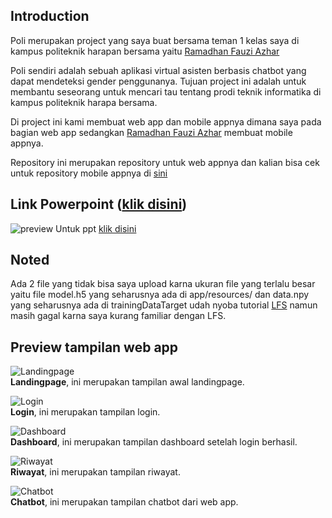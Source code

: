 ## Introduction

Poli merupakan project yang saya buat bersama teman 1 kelas saya di kampus politeknik harapan bersama yaitu [Ramadhan Fauzi Azhar](https://github.com/DhaniFauzi/)

Poli sendiri adalah sebuah aplikasi virtual asisten berbasis chatbot yang dapat mendeteksi gender penggunanya. Tujuan project ini adalah untuk membantu seseorang untuk mencari tau tentang prodi teknik informatika di kampus politeknik harapa bersama.

Di project ini kami membuat web app dan mobile appnya dimana saya pada bagian web app sedangkan [Ramadhan Fauzi Azhar](https://github.com/DhaniFauzi/) membuat mobile appnya.

Repository ini merupakan repository untuk web appnya dan kalian bisa cek untuk repository mobile appnya di [sini](https://github.com/fdll14/Poli-V2-Mobile)

## Link Powerpoint ([klik disini](https://docs.google.com/presentation/d/10fo4D1fDanBXjrmUoQPyTgO2SSrXGNjB/edit?usp=sharing&ouid=114853264552823981626&rtpof=true&sd=true))
![preview](https://i.ibb.co/kc0hkJw/Whats-App-Image-2022-06-24-at-17-56-55.jpg)
Untuk ppt [klik disini](https://docs.google.com/presentation/d/10fo4D1fDanBXjrmUoQPyTgO2SSrXGNjB/edit?usp=sharing&ouid=114853264552823981626&rtpof=true&sd=true)

## Noted

Ada 2 file yang tidak bisa saya upload karna ukuran file yang terlalu besar yaitu file model.h5 yang seharusnya ada di app/resources/ dan data.npy yang seharusnya ada di trainingDataTarget udah nyoba tutorial [LFS](https://git-lfs.github.com/) namun masih gagal karna saya kurang familiar dengan LFS.

## Preview tampilan web app
![Landingpage](https://i.ibb.co/x2GMMYH/image.png) <br />
**Landingpage**, ini merupakan tampilan awal landingpage. <br />

![Login](https://i.ibb.co/BjQX2Lk/image.png) <br />
**Login**, ini merupakan tampilan login. <br />

![Dashboard](https://i.ibb.co/ZYnJwqc/image.png) <br />
**Dashboard**, ini merupakan tampilan dashboard setelah login berhasil. <br />

![Riwayat](https://i.ibb.co/X2RBMC8/image.png) <br />
**Riwayat**, ini merupakan tampilan riwayat. <br />

![Chatbot](https://i.ibb.co/v3kXw8p/image.png) <br />
**Chatbot**, ini merupakan tampilan chatbot dari web app. <br />





